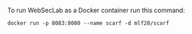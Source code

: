 To run WebSecLab as a Docker container run this command:

	docker run -p 8083:8080 --name scarf -d mlf20/scarf
